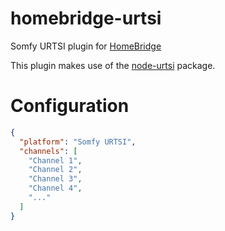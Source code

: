 # homebridge-urtsi

Somfy URTSI plugin for [HomeBridge](https://github.com/nfarina/homebridge)

This plugin makes use of the [node-urtsi](https://github.com/yungsters/node-urtsi) package.

# Configuration

```json
{
  "platform": "Somfy URTSI",
  "channels": [
    "Channel 1",
    "Channel 2",
    "Channel 3",
    "Channel 4",
    "..."
  ]
}
```
